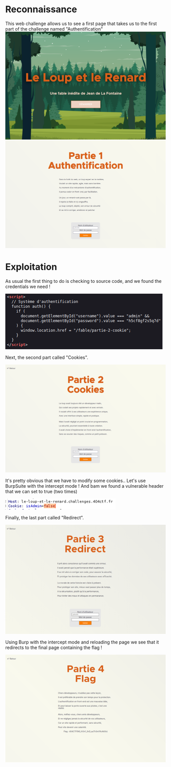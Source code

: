 # Reconnaissance

This web challenge allows us to see a first page that takes us to the first part of the challenge named "Authentification"
![1-1](1.png) 
![1-1](2.png) 

# Exploitation

As usual the first thing to do is checking to source code, and we found the credentials we need !

![1-1](3.png) 

Next, the second part called "Cookies".

![1-1](4.png)

It's pretty obvious that we have to modify some cookies.. Let's use BurpSuite with the intercept mode ! And bam we found a vulnerable header that we can set to true (two times)

![1-1](5.png)

Finally, the last part called "Redirect".

![1-1](5-5.png)

Using Burp with the intercept mode and reloading the page we see that it redirects to the final page containing the flag !

![1-1](6.png)
